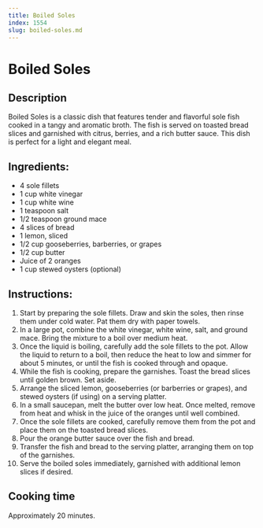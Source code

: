 ```yaml
---
title: Boiled Soles
index: 1554
slug: boiled-soles.md
---
```


# Boiled Soles

## Description
Boiled Soles is a classic dish that features tender and flavorful sole fish cooked in a tangy and aromatic broth. The fish is served on toasted bread slices and garnished with citrus, berries, and a rich butter sauce. This dish is perfect for a light and elegant meal.

## Ingredients:
- 4 sole fillets
- 1 cup white vinegar
- 1 cup white wine
- 1 teaspoon salt
- 1/2 teaspoon ground mace
- 4 slices of bread
- 1 lemon, sliced
- 1/2 cup gooseberries, barberries, or grapes
- 1/2 cup butter
- Juice of 2 oranges
- 1 cup stewed oysters (optional)

## Instructions:
1. Start by preparing the sole fillets. Draw and skin the soles, then rinse them under cold water. Pat them dry with paper towels.
2. In a large pot, combine the white vinegar, white wine, salt, and ground mace. Bring the mixture to a boil over medium heat.
3. Once the liquid is boiling, carefully add the sole fillets to the pot. Allow the liquid to return to a boil, then reduce the heat to low and simmer for about 5 minutes, or until the fish is cooked through and opaque.
4. While the fish is cooking, prepare the garnishes. Toast the bread slices until golden brown. Set aside.
5. Arrange the sliced lemon, gooseberries (or barberries or grapes), and stewed oysters (if using) on a serving platter.
6. In a small saucepan, melt the butter over low heat. Once melted, remove from heat and whisk in the juice of the oranges until well combined.
7. Once the sole fillets are cooked, carefully remove them from the pot and place them on the toasted bread slices.
8. Pour the orange butter sauce over the fish and bread.
9. Transfer the fish and bread to the serving platter, arranging them on top of the garnishes.
10. Serve the boiled soles immediately, garnished with additional lemon slices if desired.

## Cooking time
Approximately 20 minutes.
